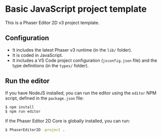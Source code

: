 # Basic JavaScript project template

This is a Phaser Editor 2D v3 project template.

## Configuration

* It includes the latest Phaser v3 runtime (in the `lib/` folder).
* It is coded in JavaScript.
* It includes a VS Code project configuration (`jsconfig.json` file) and the type definitions (in the `types/` folder).

## Run the editor

If you have NodeJS installed, you can run the editor using the `editor` NPM script, defined in the `package.json` file:

```bash
$ npm install
$ npm run editor
```

If the Phaser Editor 2D Core is globally installed, you can run:

```bash
$ PhaserEditor2D -project .
```